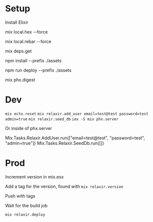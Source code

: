 # Setup

Install Elixir

mix local.hex --force

mix local.rebar --force

mix deps.get

npm install --prefix ./assets

npm run deploy --prefix ./assets

mix phx.digest

# Dev

`mix ecto.reset`
`mix relaxir.add_user email=test@test password=test admin=true`
`mix relaxir.seed_db`
`iex -S mix phx.server`

Or inside of phx.server

Mix.Tasks.Relaxir.AddUser.run(["email=test@test", "password=test", "admin=true"])
Mix.Tasks.Relaxir.SeedDb.run([])

# Prod

Increment version in mix.esx

Add a tag for the version, found with `mix relaxir.version`

Push with tags

Wait for the build job

`mix relaxir.deploy`
